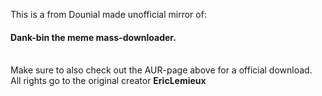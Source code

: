 This is a from Dounial made unofficial mirror of: <h4 href="https://aur.archlinux.org/packages/dank-bin"> Dank-bin the meme mass-downloader. </h4> <br>
Make sure to also check out the AUR-page above for a official download. <br>
All rights go to the original creator **__EricLemieux__**

